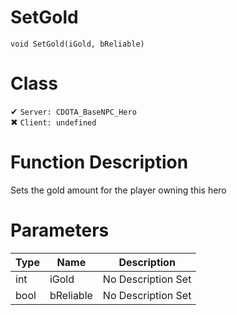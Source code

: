 # SetGold
```
void SetGold(iGold, bReliable)
```
# Class
✔ `Server: CDOTA_BaseNPC_Hero`  
✖ `Client: undefined`  

# Function Description
Sets the gold amount for the player owning this hero
# Parameters
Type|Name|Description
--|--|--
int|iGold|No Description Set
bool|bReliable|No Description Set
